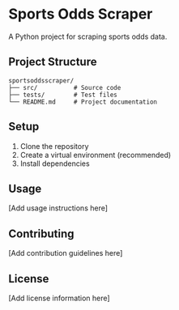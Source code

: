 # Sports Odds Scraper

A Python project for scraping sports odds data.

## Project Structure

```
sportsoddsscraper/
├── src/          # Source code
├── tests/        # Test files
└── README.md     # Project documentation
```

## Setup

1. Clone the repository
2. Create a virtual environment (recommended)
3. Install dependencies

## Usage

[Add usage instructions here]

## Contributing

[Add contribution guidelines here]

## License

[Add license information here] 